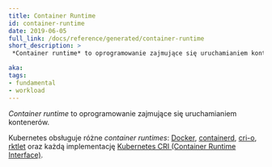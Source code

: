 ```yaml
---
title: Container Runtime
id: container-runtime
date: 2019-06-05
full_link: /docs/reference/generated/container-runtime
short_description: >
 *Container runtime* to oprogramowanie zajmujące się uruchamianiem kontenerów.

aka:
tags:
- fundamental
- workload
---
```

 *Container runtime* to oprogramowanie zajmujące się uruchamianiem kontenerów.

<!--more-->

Kubernetes obsługuje różne *container runtimes*: [Docker](http://www.docker.com),
[containerd](https://containerd.io), [cri-o](https://cri-o.io/),
[rktlet](https://github.com/kubernetes-incubator/rktlet) oraz każdą implementację
[Kubernetes CRI (Container Runtime Interface)](https://github.com/kubernetes/community/blob/master/contributors/devel/sig-node/container-runtime-interface.md).
